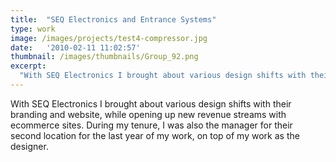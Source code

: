 ```yaml
---
title:  "SEQ Electronics and Entrance Systems"
type: work
image: /images/projects/test4-compressor.jpg
date:   '2010-02-11 11:02:57'
thumbnail: /images/thumbnails/Group_92.png
excerpt:
  "With SEQ Electronics I brought about various design shifts with their branding and website, while opening up new revenue streams with ecommerce sites. During my tenure, I was also the manager for their second location for the last year of my work, on top of my work as the designer."
---
```


With SEQ Electronics I brought about various design shifts with their branding and website, while opening up new revenue streams with ecommerce sites. During my tenure, I was also the manager for their second location for the last year of my work, on top of my work as the designer.